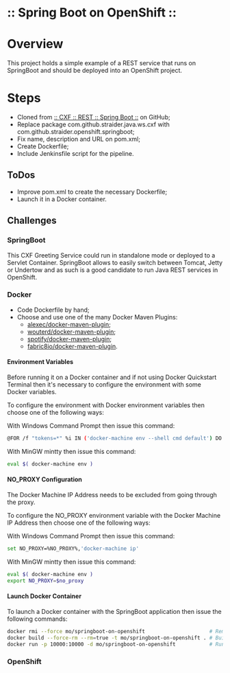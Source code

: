 ﻿:: Spring Boot on OpenShift ::
==============================

# Overview

This project holds a simple example of a REST service that runs on SpringBoot and should be deployed into an OpenShift project.

# Steps

- Cloned from [:: CXF :: REST :: Spring Boot ::](https://github.com/straider/challenges/tree/master/LearningPath/2017/CXF/REST/SpringBoot) on GitHub;
- Replace package com.github.straider.java.ws.cxf with com.github.straider.openshift.springboot;
- Fix name, description and URL on pom.xml;
- Create Dockerfile;
- Include Jenkinsfile script for the pipeline.

## ToDos

- Improve pom.xml to create the necessary Dockerfile;
- Launch it in a Docker container.

## Challenges

### SpringBoot

This CXF Greeting Service could run in standalone mode or deployed to a Servlet Container.
SpringBoot allows to easily switch between Tomcat, Jetty or Undertow and as such is a good candidate to run Java REST services in OpenShift.

### Docker

- Code Dockerfile by hand;
- Choose and use one of the many Docker Maven Plugins:
    - [alexec/docker-maven-plugin](https://github.com/alexec/docker-maven-plugin);
    - [wouterd/docker-maven-plugin](https://github.com/wouterd/docker-maven-plugin);
    - [spotify/docker-maven-plugin](https://github.com/spotify/docker-maven-plugin);
    - [fabric8io/docker-maven-plugin](https://github.com/fabric8io/docker-maven-plugin).

#### Environment Variables

Before running it on a Docker container and if not using Docker Quickstart Terminal then it's necessary to configure the environment with some Docker variables.

To configure the environment with Docker environment variables then choose one of the following ways:

With Windows Command Prompt then issue this command:
```bash
@FOR /f "tokens=*" %i IN ('docker-machine env --shell cmd default') DO @%i
```

With MinGW mintty then issue this command:
```bash
eval $( docker-machine env )
```

#### NO_PROXY Configuration

The Docker Machine IP Address needs to be excluded from going through the proxy.

To configure the NO_PROXY environment variable with the Docker Machine IP Address then choose one of the following ways:

With Windows Command Prompt then issue this command:
```bash
set NO_PROXY=%NO_PROXY%,'docker-machine ip'
```

With MinGW mintty then issue this command:
```bash
eval $( docker-machine env )
export NO_PROXY=$no_proxy
```

#### Launch Docker Container

To launch a Docker container with the SpringBoot application then issue the following commands:
```bash
docker rmi --force mo/springboot-on-openshift                     # Removes previous image.
docker build --force-rm --rm=true -t mo/springboot-on-openshift . # Builds new image.
docker run -p 10000:10000 -d mo/springboot-on-openshift           # Runs a Docker container that exposes port 10000.
```

### OpenShift
